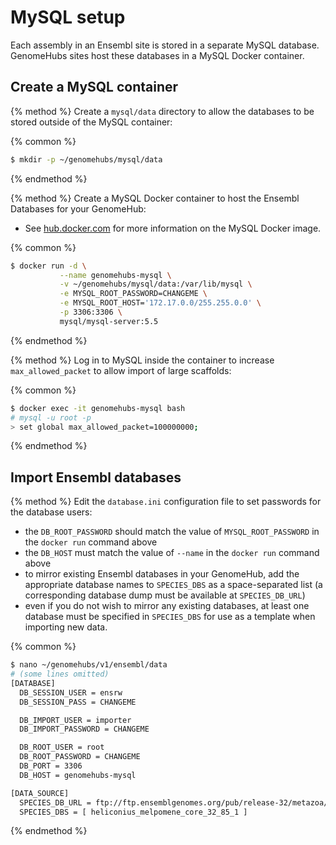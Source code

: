 # MySQL setup

Each assembly in an Ensembl site is stored in a separate MySQL database. GenomeHubs sites host these databases in a MySQL Docker container.


## Create a MySQL container

{% method %}
Create a `mysql/data` directory to allow the databases to be stored outside of the MySQL container:

{% common %}
```bash
$ mkdir -p ~/genomehubs/mysql/data
```

{% endmethod %}


{% method %}
Create a MySQL Docker container to host the Ensembl Databases for your GenomeHub:

* See [hub.docker.com](https://hub.docker.com/r/mysql/mysql-server/) for more information on the MySQL Docker image.

{% common %}
```bash
$ docker run -d \
           --name genomehubs-mysql \
           -v ~/genomehubs/mysql/data:/var/lib/mysql \
           -e MYSQL_ROOT_PASSWORD=CHANGEME \
           -e MYSQL_ROOT_HOST='172.17.0.0/255.255.0.0' \
           -p 3306:3306 \
           mysql/mysql-server:5.5
```
{% endmethod %}

{% method %}
Log in to MySQL inside the container to increase `max_allowed_packet` to allow import of large scaffolds:

{% common %}
```bash
$ docker exec -it genomehubs-mysql bash
# mysql -u root -p
> set global max_allowed_packet=100000000;
```
{% endmethod %}


## Import Ensembl databases

{% method %}
Edit the `database.ini` configuration file to set passwords for the database users:

* the `DB_ROOT_PASSWORD` should match the value of `MYSQL_ROOT_PASSWORD` in the `docker run` command above
* the `DB_HOST` must match the value of `--name` in the `docker run` command above
* to mirror existing Ensembl databases in your GenomeHub, add the appropriate database names to `SPECIES_DBS` as a space-separated list (a corresponding database dump must be available at `SPECIES_DB_URL`)
* even if you do not wish to mirror any existing databases, at least one database must be specified in `SPECIES_DBS` for use as a template when importing new data.

{% common %}
```bash
$ nano ~/genomehubs/v1/ensembl/data
# (some lines omitted)
[DATABASE]
  DB_SESSION_USER = ensrw
  DB_SESSION_PASS = CHANGEME

  DB_IMPORT_USER = importer
  DB_IMPORT_PASSWORD = CHANGEME

  DB_ROOT_USER = root
  DB_ROOT_PASSWORD = CHANGEME
  DB_PORT = 3306
  DB_HOST = genomehubs-mysql

[DATA_SOURCE]
  SPECIES_DB_URL = ftp://ftp.ensemblgenomes.org/pub/release-32/metazoa/mysql/
  SPECIES_DBS = [ heliconius_melpomene_core_32_85_1 ]

```
{% endmethod %}



